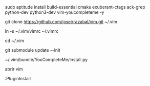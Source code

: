 sudo aptitude install build-essential cmake exuberant-ctags ack-grep python-dev python3-dev vim-youcompleteme  -y

git clone https://github.com/joseirrazabal/vim.git ~/.vim

ln -s ~/.vim/vimrc  ~/.vimrc

cd ~/.vim

git submodule update --init

~/.vim/bundle/YouCompleteMe/install.py

abrir vim

:PluginInstall
